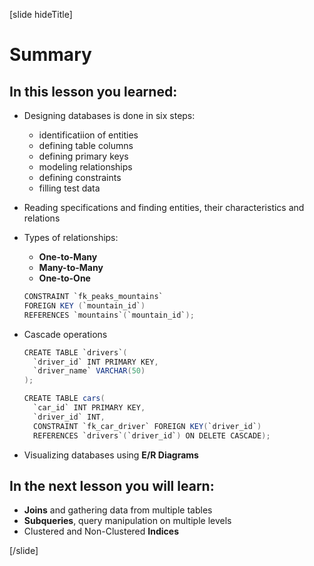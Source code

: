 [slide hideTitle]
# Summary

## In this lesson you learned:

- Designing databases is done in six steps:
    * identificatiion of entities
    * defining table columns
    * defining primary keys
    * modeling relationships
    * defining constraints
    * filling test data
  
- Reading specifications and finding entities, their characteristics and relations
- Types of relationships:
    - **One-to-Many**
    - **Many-to-Many**
    - **One-to-One**

    ``` java 
    CONSTRAINT `fk_peaks_mountains`
    FOREIGN KEY (`mountain_id`)      
    REFERENCES `mountains`(`mountain_id`);
    ```
- Cascade operations
    ```java
    CREATE TABLE `drivers`(
      `driver_id` INT PRIMARY KEY,
      `driver_name` VARCHAR(50)
    );

    CREATE TABLE cars(
      `car_id` INT PRIMARY KEY,                                  
      `driver_id` INT,
      CONSTRAINT `fk_car_driver` FOREIGN KEY(`driver_id`)
      REFERENCES `drivers`(`driver_id`) ON DELETE CASCADE);
    ```
- Visualizing databases using **E/R Diagrams**

## In the next lesson you will learn:

- **Joins** and gathering data from multiple tables
- **Subqueries**, query manipulation on multiple levels
- Clustered and Non-Clustered **Indices**

[/slide]
